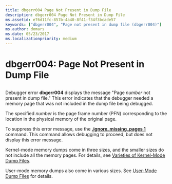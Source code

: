 ```yaml
---
title: dbgerr004 Page Not Present in Dump File
description: dbgerr004 Page Not Present in Dump File
ms.assetid: e76d11fc-857b-4a40-8f41-f34f3bcade57
keywords: ["dbgerr004", "Page not present in dump file (dbgerr004)"]
ms.author: domars
ms.date: 05/23/2017
ms.localizationpriority: medium
---
```


# dbgerr004: Page Not Present in Dump File


## <span id="ddk_dbgerr004_dbg"></span><span id="DDK_DBGERR004_DBG"></span>


Debugger error **dbgerr004** displays the message "Page *number* not present in dump file." This error indicates that the debugger needed a memory page that was not included in the dump file being debugged.

The specified *number* is the page frame number (PFN) corresponding to the location in the physical memory of the original page.

To suppress this error message, use the [**.ignore\_missing\_pages 1**](-ignore-missing-pages--suppress-missing-page-errors-.md) command. This command allows debugging to proceed, but does not display this error message.

Kernel-mode memory dumps come in three sizes, and the smaller sizes do not include all the memory pages. For details, see [Varieties of Kernel-Mode Dump Files](varieties-of-kernel-mode-dump-files.md).

User-mode memory dumps also come in various sizes. See [User-Mode Dump Files](user-mode-dump-files.md) for details.

 

 





